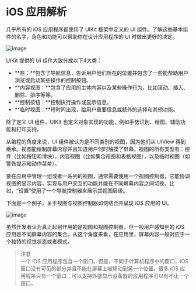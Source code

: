 #  iOS 应用解析

几乎所有的 iOS 应用程序都使用了 UIKit 框架中定义的 UI 组件。了解这些基本组件的名字，角色和功能可以帮助你在设计应用程序的 UI 时做出更好的决定。

![image](images/uikit_ui_elements_2x.png)

UIKit 提供的 UI 组件大致分成以下4大类：

- **栏：**包含了导航信息，告诉用户他们所在的位置并包含了一些能帮助用户浏览或启动某些操作的控制按钮。
- **内容视图：**包含了应用的主体内容以及某些操作行为，比如滚动、插入、删除、排序等等。
- **控制按钮：**控制执行操作或显示信息。
- **临时视图：**短时间出现，给用户重要信息或额外的选择和其他功能。

除了定义 UI 组件，UIKit 也定义对象实现的功能，例如手势识别、绘图、辅助功能和打印支持。

从编程的角度来说，UI 组件被认为是不同类别的视图，因为他们从 UIView 得到继承。视图能绘制屏幕内容并且知道用户何时触摸了屏幕。视图的所有类型有：控件（比如按钮和滑块），内容视图（比如集合视图和表格视图），以及临时视图（如警告提示和动作菜单）。

要在应用中管理一组或者一系列的视图，通常需要使用一个视图控制器，它能协调视图的显示内容，实现与用户交互的功能并能在不同屏幕内容之间切换。比如，“设置”使用了一个导航控制器来展示其视图层级。

下面是一个例子，关于视图与视图控制器如何结合并呈现 iOS 应用的 UI。

![image](images/windowlayers_world_clock_2x.png)

虽然开发者认为真正起到作用的是视图和视图控制器，但一般用户感知到的 iOS 应用是不同屏幕内容的集合。从这个角度来看，在应用里，屏幕内容一般对应于一个独特的视觉状态或者模式。

>注意  
一个 iOS 应用程序包含一个窗口。但是，不同于计算机程序中的窗口，iOS 窗口没有可见的部分并且不能在屏幕上被移动到另一个位置。很多 iOS 应用程序只有一个窗口；可以支持外部显示设备器的应用程序可以有不止一个窗口。

